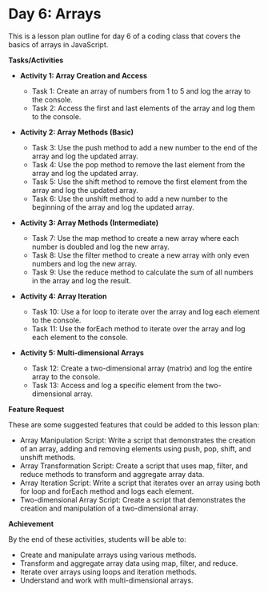 # Day 6: Arrays

This is a lesson plan outline for day 6 of a coding class that covers the basics of arrays in JavaScript.

**Tasks/Activities**

- **Activity 1: Array Creation and Access**

  - Task 1: Create an array of numbers from 1 to 5 and log the array to the console.
  - Task 2: Access the first and last elements of the array and log them to the console.

- **Activity 2: Array Methods (Basic)**

  - Task 3: Use the push method to add a new number to the end of the array and log the updated array.
  - Task 4: Use the pop method to remove the last element from the array and log the updated array.
  - Task 5: Use the shift method to remove the first element from the array and log the updated array.
  - Task 6: Use the unshift method to add a new number to the beginning of the array and log the updated array.

- **Activity 3: Array Methods (Intermediate)**

  - Task 7: Use the map method to create a new array where each number is doubled and log the new array.
  - Task 8: Use the filter method to create a new array with only even numbers and log the new array.
  - Task 9: Use the reduce method to calculate the sum of all numbers in the array and log the result.

- **Activity 4: Array Iteration**

  - Task 10: Use a for loop to iterate over the array and log each element to the console.
  - Task 11: Use the forEach method to iterate over the array and log each element to the console.

- **Activity 5: Multi-dimensional Arrays**
  - Task 12: Create a two-dimensional array (matrix) and log the entire array to the console.
  - Task 13: Access and log a specific element from the two-dimensional array.

**Feature Request**

These are some suggested features that could be added to this lesson plan:

- Array Manipulation Script: Write a script that demonstrates the creation of an array, adding and removing elements using push, pop, shift, and unshift methods.
- Array Transformation Script: Create a script that uses map, filter, and reduce methods to transform and aggregate array data.
- Array Iteration Script: Write a script that iterates over an array using both for loop and forEach method and logs each element.
- Two-dimensional Array Script: Create a script that demonstrates the creation and manipulation of a two-dimensional array.

**Achievement**

By the end of these activities, students will be able to:

- Create and manipulate arrays using various methods.
- Transform and aggregate array data using map, filter, and reduce.
- Iterate over arrays using loops and iteration methods.
- Understand and work with multi-dimensional arrays.
